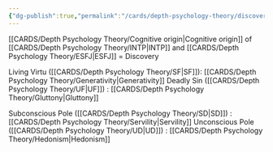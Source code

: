 ```yaml
---
{"dg-publish":true,"permalink":"/cards/depth-psychology-theory/discovery/","created":"2022-12-31T17:42:57.181+01:00","updated":"2023-04-21T09:44:50.904+02:00"}
---
```



[[CARDS/Depth Psychology Theory/Cognitive origin\|Cognitive origin]] of [[CARDS/Depth Psychology Theory/INTP\|INTP]] and [[CARDS/Depth Psychology Theory/ESFJ\|ESFJ]] = Discovery

Living Virtu ([[CARDS/Depth Psychology Theory/SF\|SF]]): [[CARDS/Depth Psychology Theory/Generativity\|Generativity]]
Deadly Sin ([[CARDS/Depth Psychology Theory/UF\|UF]]) : [[CARDS/Depth Psychology Theory/Gluttony\|Gluttony]] 

Subconscious Pole ([[CARDS/Depth Psychology Theory/SD\|SD]]) : [[CARDS/Depth Psychology Theory/Servility\|Servility]]
Unconscious Pole ([[CARDS/Depth Psychology Theory/UD\|UD]]) : [[CARDS/Depth Psychology Theory/Hedonism\|Hedonism]]
